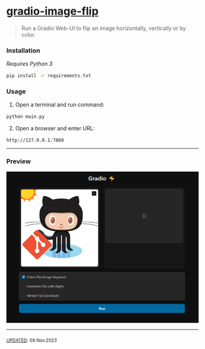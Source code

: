 # [gradio-image-flip](https://github.com/kenny-kvibe/gradio-image-flip)

> Run a Gradio Web-UI to flip an image horizontally, vertically or by color.

### Installation

*Requires Python 3*

```sh
pip install -r requirements.txt
```

### Usage

1. Open a terminal and run command:

```sh
python main.py
```

2. Open a browser and enter URL:

```
http://127.0.0.1:7860
```

---

### Preview

![Preview Image](img/preview.png)

---

<sub><u>UPDATED</u>: 09.Nov.2023</sub>
